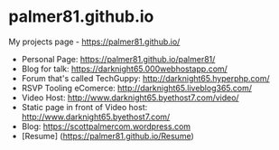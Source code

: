 # palmer81.github.io

My projects page -  https://palmer81.github.io/

- Personal Page: https://palmer81.github.io/palmer81/
- Blog for talk: https://darknight65.000webhostapp.com/ 
- Forum that's called TechGuppy: http://darknight65.hyperphp.com/
- RSVP Tooling eComerce: http://darknight65.liveblog365.com/ 
- Video Host: http://www.darknight65.byethost7.com/video/
- Static page in front of Video host: http://www.darknight65.byethost7.com/
- Blog: https://scottpalmercom.wordpress.com
- [Resume] (https://palmer81.github.io/Resume)
